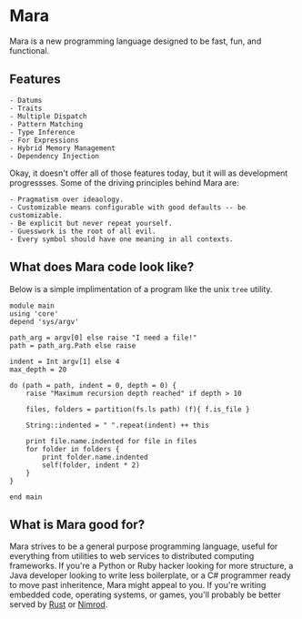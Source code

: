 # Mara

Mara is a new programming language designed to be fast, fun, and functional.

## Features

    - Datums
    - Traits
    - Multiple Dispatch
    - Pattern Matching
    - Type Inference
    - For Expressions
    - Hybrid Memory Management
    - Dependency Injection

Okay, it doesn't offer all of those features today, but it will as development progressses.  Some of the driving principles behind Mara are:

    - Pragmatism over ideaology.
    - Customizable means configurable with good defaults -- be customizable.
    - Be explicit but never repeat yourself.
    - Guesswork is the root of all evil.
    - Every symbol should have one meaning in all contexts.

## What does Mara code look like?

Below is a simple implimentation of a program like the unix `tree` utility.

    module main
    using 'core'
    depend 'sys/argv'

    path_arg = argv[0] else raise "I need a file!"
    path = path_arg.Path else raise

    indent = Int argv[1] else 4
    max_depth = 20

    do (path = path, indent = 0, depth = 0) {
        raise "Maximum recursion depth reached" if depth > 10

        files, folders = partition(fs.ls path) (f){ f.is_file }

        String::indented = " ".repeat(indent) ++ this

        print file.name.indented for file in files
        for folder in folders {
            print folder.name.indented
            self(folder, indent * 2)
        }
    }

    end main

## What is Mara good for?

Mara strives to be a general purpose programming language, useful for everything from utilities to web services to distributed computing frameworks.  If you're a Python or Ruby hacker looking for more structure, a Java developer looking to write less boilerplate, or a C# programmer ready to move past inheritence, Mara might appeal to you.  If you're writing embedded code, operating systems, or games, you'll probably be better served by [Rust]() or [Nimrod]().
